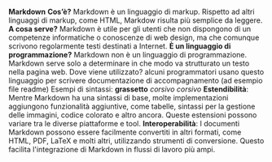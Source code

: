 <!-- @format -->

**Markdown**
**Cos’è?** Markdown è un linguaggio di markup. Rispetto ad altri linguaggi di markup, come HTML, Markdow risulta più semplice da leggere.
**A cosa serve?** Markdown è utile per gli utenti che non dispongono di un competenze informatiche o conoscenze di web design, ma che comunque scrivono regolarmente testi destinati a Internet.
**È un linguaggio di programmazione?** Markdown non è un linguaggio di programmazione. Markdown serve solo a determinare in che modo va strutturato un testo nella pagina web.
Dove viene utilizzato? alcuni programmatori usano questo linguaggio per scrivere documentazione di accompagnamento (ad esempio file readme)
Esempi di sintassi: **grassetto** _corsivo_ _corsivo_
**Estendibilità**: Mentre Markdown ha una sintassi di base, molte implementazioni aggiungono funzionalità aggiuntive, come tabelle, sintassi per la gestione delle immagini, codice colorato e altro ancora. Queste estensioni possono variare tra le diverse piattaforme e tool.
**Interoperabilità**: I documenti Markdown possono essere facilmente convertiti in altri formati, come HTML, PDF, LaTeX e molti altri, utilizzando strumenti di conversione. Questo facilita l'integrazione di Markdown in flussi di lavoro più ampi.
